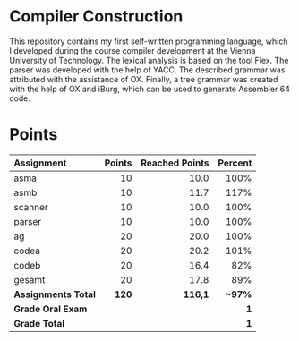 # Compiler Construction

This repository contains my first self-written programming language, which I developed during the course compiler development at the Vienna University of Technology. The lexical analysis is based on the tool Flex. The parser was developed with the help of YACC. The described grammar was attributed with the assistance of OX. Finally, a tree grammar was created with the help of OX and iBurg, which can be used to generate Assembler 64 code.

# Points

| Assignment             | Points  | Reached Points | Percent   |
|:-----------------------|--------:|---------------:|----------:|
| asma                   |      10 |           10.0 |      100% |
| asmb                   |      10 |           11.7 |      117% |
| scanner                |      10 |           10.0 |      100% |
| parser                 |      10 |           10.0 |      100% |
| ag                     |      20 |           20.0 |      100% |
| codea                  |      20 |           20.2 |      101% |
| codeb                  |      20 |           16.4 |       82% |
| gesamt                 |      20 |           17.8 |       89% |
| **Assignments Total**  | **120** |      **116,1** |  **~97%** |
| **Grade Oral Exam**    |         |                |     **1** |
| **Grade Total**        |         |                |     **1** |
